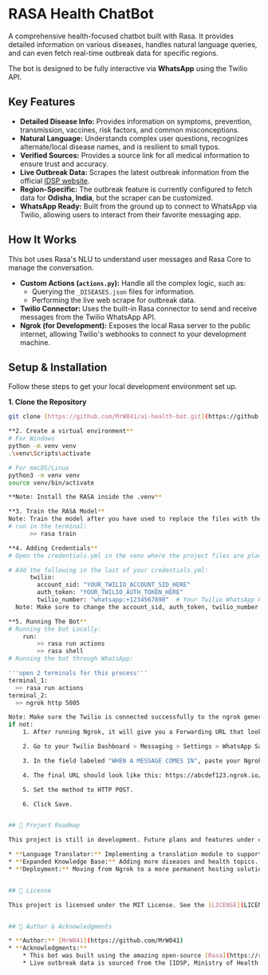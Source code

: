 # RASA Health ChatBot

A comprehensive health-focused chatbot built with Rasa. It provides detailed information on various diseases, handles natural language queries, and can even fetch real-time outbreak data for specific regions.

The bot is designed to be fully interactive via **WhatsApp** using the Twilio API.

## Key Features

* **Detailed Disease Info:** Provides information on symptoms, prevention, transmission, vaccines, risk factors, and common misconceptions.
* **Natural Language:** Understands complex user questions, recognizes alternate/local disease names, and is resilient to small typos.
* **Verified Sources:** Provides a source link for all medical information to ensure trust and accuracy.
* **Live Outbreak Data:** Scrapes the latest outbreak information from the official [IDSP website](https://idsp.mohfw.gov.in/index4.php?lang=1&level=0&linkid=406&lid=3689).
* **Region-Specific:** The outbreak feature is currently configured to fetch data for **Odisha, India**, but the scraper can be customized.
* **WhatsApp Ready:** Built from the ground up to connect to WhatsApp via Twilio, allowing users to interact from their favorite messaging app.

##  How It Works

This bot uses Rasa's NLU to understand user messages and Rasa Core to manage the conversation.
* **Custom Actions (`actions.py`):** Handle all the complex logic, such as:
    * Querying the `_DISEASES.json` files for information.
    * Performing the live web scrape for outbreak data.
* **Twilio Connector:** Uses the built-in Rasa connector to send and receive messages from the Twilio WhatsApp API.
* **Ngrok (for Development):** Exposes the local Rasa server to the public internet, allowing Twilio's webhooks to connect to your development machine.

## Setup & Installation

Follow these steps to get your local development environment set up.

**1. Clone the Repository**
```bash
git clone [https://github.com/MrW041/ai-health-bot.git](https://github.com/MrW041/ai-health-bot.git)

**2. Create a virtual environment**
# For Windows
python -m venv venv
.\venv\Scripts\activate

# For macOS/Linux
python3 -m venv venv
source venv/bin/activate

**Note: Install the RASA inside the .venv**

**3. Train the RASA Model**
Note: Train the model after you have used to replace the files with the files given in the repository.
# run in the terminal:
      >> rasa train

**4. Adding Credentials**
# Open the credentials.yml in the venv where the project files are placed.

# Add the following in the last of your credentials.yml:
      twilio:
        account_sid: "YOUR_TWILIO_ACCOUNT_SID_HERE"
        auth_token: "YOUR_TWILIO_AUTH_TOKEN_HERE"
        twilio_number: "whatsapp:+1234567890"  # Your Twilio WhatsApp Number
  Note: Make sure to change the account_sid, auth_token, twilio_number.

**5. Running The Bot**
# Running the bot Locally:
    run:
        >> rasa run actions
        >> rasa shell
# Running the bot through WhatsApp:

'''open 2 terminals for this process'''
terminal_1:
  >> rasa run actions
terminal_2:
  >> ngrok http 5005

Note: Make sure the Twilio is connected successfully to the ngrok generated link
if not:
    1. After running Ngrok, it will give you a Forwarding URL that looks like https://abcdef123.ngrok.io. Copy this HTTPS URL.

    2. Go to your Twilio Dashboard > Messaging > Settings > WhatsApp Sandbox Settings.

    3. In the field labeled "WHEN A MESSAGE COMES IN", paste your Ngrok URL and add /webhooks/twilio/webhook to the end of it.

    4. The final URL should look like this: https://abcdef123.ngrok.io/webhooks/twilio/webhook

    5. Set the method to HTTP POST.

    6. Click Save.


## 🚧 Project Roadmap

This project is still in development. Future plans and features under consideration include:

* **Language Translator:** Implementing a translation module to support multiple languages.
* **Expanded Knowledge Base:** Adding more diseases and health topics.
* **Deployment:** Moving from Ngrok to a more permanent hosting solution.


## 📜 License

This project is licensed under the MIT License. See the [LICENSE](LICENSE) file for full details.


## 👤 Author & Acknowledgments

* **Author:** [MrW041](https://github.com/MrW041)
* **Acknowledgments:**
    * This bot was built using the amazing open-source [Rasa](https://rasa.com/) framework.
    * Live outbreak data is sourced from the [IDSP, Ministry of Health & Family Welfare, India](https://idsp.mohfw.gov.in/index4.php?lang=1&level=0&linkid=406&lid=3689).

